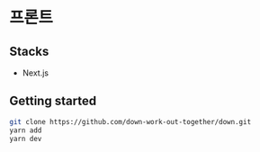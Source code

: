 # 프론트

## Stacks
- Next.js

## Getting started
```bash
git clone https://github.com/down-work-out-together/down.git
yarn add
yarn dev
```